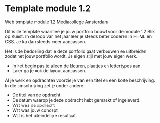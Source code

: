 # Template module 1.2
 Web template module 1.2 Mediacollege Amsterdam

Dit is de template waarmee je jouw portfolio bouwt voor de module 1.2 Blik op Kunst.
In de loop van het jaar leer je steeds beter coderen in HTML en CSS. 
Je ka dan steeds meer aanpassen. 

Het is de bedoeling dat je deze portfolio gaat verbouwen en uitbreiden zodat het jouw portfolio wordt. Je eigen stijl met jouw eigen werk. 
* In het begin pas je alleen de kleuren, plaatjes en lettertypes aan. 
* Later ga je ook de layout aanpassen.

Al je werk en opdrachten voorzie je van een titel en een korte beschrijving. In die omschrijving zet je onder andere:
* De titel van de opdracht
* De datum waarop je deze opdracht hebt gemaakt of ingeleverd.
* Wat was de opdracht
* Wat was jouw concept
* Wat is het uiteindelijke resultaat
